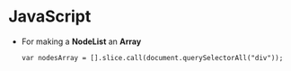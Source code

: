 # JavaScript

- For making a **NodeList** an **Array**

  ```
  var nodesArray = [].slice.call(document.querySelectorAll("div"));
  ```
